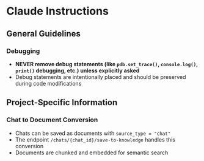# Claude Instructions

## General Guidelines

### Debugging
- **NEVER remove debug statements (like `pdb.set_trace()`, `console.log()`, `print()` debugging, etc.) unless explicitly asked**
- Debug statements are intentionally placed and should be preserved during code modifications

## Project-Specific Information

### Chat to Document Conversion
- Chats can be saved as documents with `source_type = "chat"`
- The endpoint `/chats/{chat_id}/save-to-knowledge` handles this conversion
- Documents are chunked and embedded for semantic search